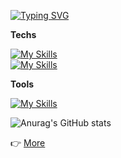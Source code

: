 [![Typing SVG](https://readme-typing-svg.demolab.com/?lines=Welcome+to+Sky's+GitHub)](https://git.io/typing-svg)

**Techs**

[![My Skills](https://skillicons.dev/icons?i=ts,js,html,css)](https://skillicons.dev)  
[![My Skills](https://skillicons.dev/icons?i=svelte,react,nextjs,vue,nuxtjs,jquery)](https://skillicons.dev)

**Tools**

[![My Skills](https://skillicons.dev/icons?i=github,notion,bitbucket,figma)](https://skillicons.dev)

![Anurag's GitHub stats](https://github-readme-stats.vercel.app/api?username=hckang80&show_icons=true&theme=default)

👉 [More](https://github.com/hckang80/RESUME#이력서-resume)

